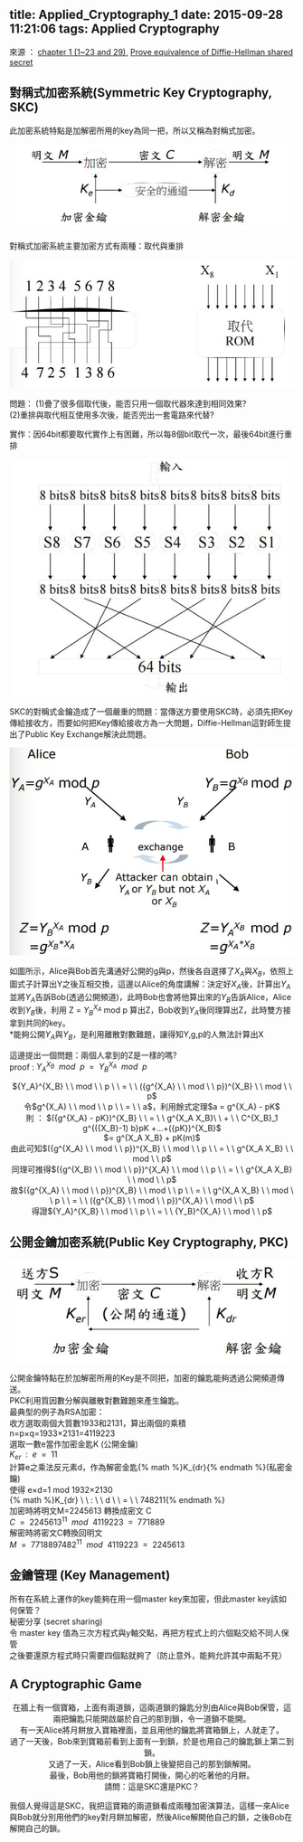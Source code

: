 title: Applied_Cryptography_1
date: 2015-09-28 11:21:06
tags: Applied Cryptography
---
來源 ： [chapter 1 (1~23 and 29)](http://staff.csie.ncu.edu.tw/yensm/lecture/Cryptography/Chapter-1%20Introduction%20to%20Cryptography.pdf), [Prove equivalence of Diffie-Hellman shared secret](http://math.stackexchange.com/questions/61358/prove-equivalence-of-diffie-hellman-shared-secret)

## 對稱式加密系統(Symmetric Key Cryptography, SKC)
此加密系統特點是加解密所用的key為同一把，所以又稱為對稱式加密。

![](/images/skc.jpg)

對稱式加密系統主要加密方式有兩種：取代與重排

![](/images/skc1.jpg)

問題：
(1)疊了很多個取代後，能否只用一個取代器來達到相同效果?  
(2)重排與取代相互使用多次後，能否兜出一套電路來代替?  

實作：因64bit都要取代實作上有困難，所以每8個bit取代一次，最後64bit進行重排

![](/images/skc2.jpg)

SKC的對稱式金鑰造成了一個嚴重的問題：當傳送方要使用SKC時，必須先把Key傳給接收方，而要如何把Key傳給接收方為一大問題，Diffie-Hellman這對師生提出了Public Key Exchange解決此問題。

![](/images/skc3.jpg)

如圖所示，Alice與Bob首先溝通好公開的g與p，然後各自選擇了$X_A$與$X_B$，依照上圖式子計算出Y之後互相交換，這邊以Alice的角度講解：決定好$X_A$後，計算出$Y_A$並將$Y_A$告訴Bob(透過公開頻道)，此時Bob也會將他算出來的$Y_B$告訴Alice，Alice收到$Y_B$後，利用 Z = ${Y_B}^{X_A}$ mod p 算出Z，Bob收到$Y_A$後同理算出Z，此時雙方接拿到共同的key。  
*能夠公開$Y_A$與$Y_B$，是利用離散對數難題，讓得知Y,g,p的人無法計算出X

這邊提出一個問題：兩個人拿到的Z是一樣的嗎?  
proof : ${Y_A}^{X_B} \ \ mod \ \ p \ \ = \ \ {Y_B}^{X_A} \ \ mod \ \ p$
<center> ${Y_A}^{X_B} \ \ mod \ \ p \ \ = \ \ ({g^{X_A} \ \ mod \ \ p})^{X_B} \ \ mod \ \ p$ </center>
<center> 令$g^{X_A} \ \ mod \ \ p \ \ = \ \ a$，利用餘式定理$a = g^{X_A} - pK$ </center>
<center> 則 ： $({g^{X_A} - pK})^{X_B} \ \ = \ \ g^{X_A X_B}\ \ + \ \ C^{X_B}_1 g^{({X_B}-1) b}pK +...+({pK})^{X_B}$ </center> 
<center> $= g^{X_A X_B} + pK(m)$ </center>
<center> 由此可知$({g^{X_A} \ \ mod \ \ p})^{X_B} \ \ mod \ \ p \ \ = \ \ g^{X_A X_B} \ \ mod \ \ p$</center>
<center> 同理可推得$({g^{X_B} \ \ mod \ \ p})^{X_A} \ \ mod \ \ p \ \ = \ \ g^{X_A X_B} \ \ mod \ \ p$</center>
<center> 故$({g^{X_A} \ \ mod \ \ p})^{X_B} \ \ mod \ \ p \ \ = \ \ g^{X_A X_B} \ \ mod \ \ p \ \ = \ \ ({g^{X_B} \ \ mod \ \ p})^{X_A} \ \ mod \ \ p$</center>
<center> 得證${Y_A}^{X_B} \ \ mod \ \ p \ \ = \ \ {Y_B}^{X_A} \ \ mod \ \ p$ </center>

## 公開金鑰加密系統(Public Key Cryptography, PKC)

![](/images/pkc.jpg)

公開金鑰特點在於加解密所用的Key是不同把，加密的鑰匙能夠透過公開頻道傳送。  
PKC利用質因數分解與離散對數難題來產生鑰匙。  
最典型的例子為RSA加密：  
收方選取兩個大質數1933和2131，算出兩個的乘積  
n=p×q=1933×2131=4119223  
選取一數e當作加密金匙K (公開金鑰)  
$K_{er}  \ \ : \ \ e \ \ = \ \ 11$   
計算e之乘法反元素d，作為解密金匙{% math %}K_{dr}{% endmath %}(私密金鑰)  
使得 e×d=1 mod 1932×2130   
{% math %}K_{dr}  \ \ : \ \ d \ \ = \ \ 748211{% endmath %}  
加密時將明文M=2245613 轉換成密文 C   
$C \ \ = \ \ 2245613^{11} \ \ mod \ \ 4119223 \ \ = \ \ 771889$  
解密時將密文C轉換回明文   
$M \ \ = \ \ 7718897482^{11} \ \ mod \ \ 4119223 \ \ = \ \ 2245613$  

## 金鑰管理 (Key Management)

所有在系統上運作的key能夠在用一個master key來加密，但此master key該如何保管？  
秘密分享 (secret sharing)  
令 master key 值為三次方程式與y軸交點，再把方程式上的六個點交給不同人保管  
之後要還原方程式時只需要四個點就夠了（防止意外，能夠允許其中兩點不見）  


## A Cryptographic Game

<center>在牆上有一個寶箱，上面有兩道鎖，這兩道鎖的鑰匙分別由Alice與Bob保管，這兩把鑰匙只能開啟屬於自己的那到鎖，令一道鎖不能開。</center>  
<center>有一天Alice將月餅放入寶箱裡面，並且用他的鑰匙將寶箱鎖上，人就走了。</center>
<center>過了一天後，Bob來到寶箱前看到上面有一到鎖，於是也用自己的鑰匙鎖上第二到鎖。</center>
<center>又過了一天，Alice看到Bob鎖上後變把自己的那到鎖解開。</center>
<center>最後，Bob用他的鎖將寶箱打開後，開心的吃著他的月餅。</center>
<center>請問：這是SKC還是PKC？</center>

我個人覺得這是SKC，我把這寶箱的兩道鎖看成兩種加密演算法，這樣一來Alice與Bob就分別用他們的key對月餅加解密，然後Alice解開他自己的鎖，之後Bob在解開自己的鎖。

